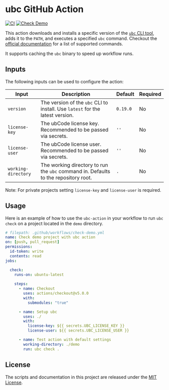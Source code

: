 # ubc GitHub Action

[![CI](https://github.com/useblocks/ubc-action/actions/workflows/ci.yml/badge.svg)](https://github.com/useblocks/ubc-action/actions/workflows/ci.yml)
[![Check Demo](https://github.com/useblocks/ubc-action/actions/workflows/check-demo.yml/badge.svg)](https://github.com/useblocks/ubc-action/actions/workflows/check-demo.yml)

This action downloads and installs a specific version of the [`ubc` CLI tool](https://ubcode.useblocks.com/ubc/introduction.html), adds it to the `PATH`, and executes a specified `ubc` command. Checkout the [official documentation](https://ubcode.useblocks.com/ubc/usage.html) for a list of supported commands.

It supports caching the `ubc` binary to speed up workflow runs.

## Inputs

The following inputs can be used to configure the action:

| Input               | Description                                                                          | Default     | Required |
| ------------------- | ------------------------------------------------------------------------------------ | ----------- | -------- |
| `version`           | The version of the `ubc` CLI to install. Use `latest` for the latest version.        | `0.19.0`    | No       |
| `license-key`       | The ubCode license key. Recommended to be passed via secrets.                        | `''`        | No       |
| `license-user`      | The ubCode license user. Recommended to be passed via secrets.                       | `''`        | No       |
| `working-directory` | The working directory to run the `ubc` command in. Defaults to the repository root.  | `.`         | No       |

Note: For private projects setting `license-key` and `license-user` is required.

## Usage

Here is an example of how to use the `ubc-action` in your workflow to run `ubc check` on a project located in the `demo` directory.

```yaml
# filepath: .github/workflows/check-demo.yml
name: Check demo project with ubc action
on: [push, pull_request]
permissions:
  id-token: write
  contents: read
jobs:

  check:
    runs-on: ubuntu-latest
    
    steps:
      - name: Checkout
        uses: actions/checkout@v5.0.0
        with:
          submodules: "true"

      - name: Setup ubc
        uses: ./
        with:
          license-key: ${{ secrets.UBC_LICENSE_KEY }}
          license-user: ${{ secrets.UBC_LICENSE_USER }}

      - name: Test action with default settings
        working-directory: ./demo
        run: ubc check .
```

## License

The scripts and documentation in this project are released under the [MIT License](LICENSE).